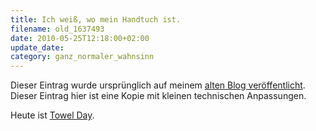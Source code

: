```yaml
---
title: Ich weiß, wo mein Handtuch ist.
filename: old_1637493
date: 2010-05-25T12:18:00+02:00
update_date:
category: ganz_normaler_wahnsinn
---
```

Dieser Eintrag wurde ursprünglich auf meinem [alten Blog veröffentlicht](https://stu.blogger.de/stories/1637493/). Dieser Eintrag hier ist eine Kopie mit kleinen technischen Anpassungen.

Heute ist [Towel Day](http://www.towelday.org/).
